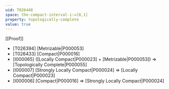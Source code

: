 ```yaml
---
uid: T026448
space: the-compact-interval-i:=[0,1]
property: topologically-complete
value: true
---
```

[[Proof]]

* [T026394] [Metrizable|P000053]
* [T026433] [Compact|P000016]
* [I000065] ([Locally Compact|P000023] + [Metrizable|P000053]) => [Topologically Complete|P000055]
* [I000007] [Strongly Locally Compact|P000024] => [Locally Compact|P000023]
* [I000006] [Compact|P000016] => [Strongly Locally Compact|P000024]

